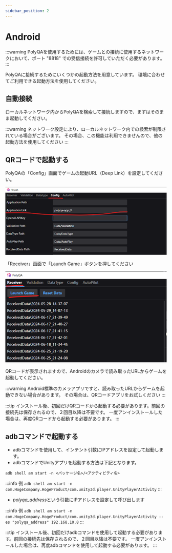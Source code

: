 ```yaml
---
sidebar_position: 2
---
```


# Android

:::warning
PolyQAを使用するためには、ゲームとの接続に使用するネットワークにおいて、ポート "8818" での受信接続を許可していただく必要があります。
:::

PolyQAに接続するためにいくつかの起動方法を用意しています。
環境に合わせてご利用できる起動方法を使用してください。

## 自動接続

ローカルネットワーク内からPolyQAを検索して接続しますので、まずはそのまま起動してください。

:::warning
ネットワーク設定により、ローカルネットワーク内での検索が制限されている場合がございます。
その場合、この機能は利用できませんので、他の起動方法を使用してください
:::

## QRコードで起動する

PolyQAの「Config」画面でゲームの起動URL（Deep Link）を設定してください。

![](./img/application_link.png)

「Receiver」画面で「Launch Game」ボタンを押してください

![](./img/launch_game.png)

QRコードが表示されますので、Androidのカメラで読み取ったURLからゲームを起動してください。

:::warning
Android標準のカメラアプリですと、読み取ったURLからゲームを起動できない場合があります。
その場合は、QRコードアプリをお試しください
:::

:::tip
インストール後、初回だけQRコードから起動する必要があります。前回の接続先は保存されるので、２回目以降は不要です。
一度アンインストールした場合は、再度QRコードから起動する必要があります。
:::

## adbコマンドで起動する

- adbコマンドを使用して、インテント引数にIPアドレスを設定して起動します。
- adbコマンドでUnityアプリを起動する方法は下記となります。

```
adb shell am start -n <パッケージ名>/<アクティビティ名>
```

:::info 例
`adb shell am start -n com.HogeCompany.HogeProduct/com.unity3d.player.UnityPlayerActivity`
:::

- *polyqa_address*という引数にIPアドレスを設定して呼び出します

:::info 例
`adb shell am start -n com.HogeCompany.HogeProduct/com.unity3d.player.UnityPlayerActivity --es "polyqa_address" 192.168.10.8`
:::

:::tip
インストール後、初回だけadbコマンドを使用して起動する必要があります。前回の接続先は保存されるので、２回目以降は不要です。
一度アンインストールした場合は、再度adbコマンドを使用して起動する必要があります。
:::
